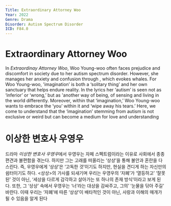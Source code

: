 ```yaml
---
Title: Extraordinary Attorney Woo
Year: 2022
Genre: Drama
Disorder: Autism Spectrum Disorder
ICD: F84.0
---
```


# Extraordinary Attorney Woo

In *Extraordinay Attorney Woo*, Woo Young-woo often faces prejudice and discomfort in society due to her autism spectrum disorder. However, she manages her anxiety and confusion through <imagination>, which evokes whales. For Woo Young-woo, 'imagination’ is both a ‘solitary thing’ and her own sanctuary that helps endure reality. In the lyrics her ‘autism’ is seen not as ‘inferior’ or ‘wrong,’ but as 'another way of being, of sensing and living in the world differently. Moreover, within that ‘imagination,’ Woo Young-woo wants to embrace the ‘you’ within it and ‘wipe away his tears.’ Here, we come to understand that the ‘imagination’ stemming from autism is not exclusive or weird but can become a medium for love and understanding

# 이상한 변호사 우영우

드라마 *이상한 변호사 우영우*에서 우영우는 자페 스펙트럼이라는 이유로 사회에서 종종 편견과 불편함을 겪는다. 하지만 그는 고래를 떠올리는 ‘상상’을 통해 불안과 혼란을 다스린다. 즉, 우영우에게 ‘상상’은 ‘고독한 것’이기도 하지만, 현실을 견디게 하는 자신만의 쉼터이기도 하다. <상상>의 가사를 되새기며 우리는 우영우의 ‘자폐’가 ‘열등하고’ ‘잘못된’ 것이 아닌, ‘세상을 다르게 감각하고 살아가는 또 하나의 존재 방식’이라고 보게 된다. 또한, 그 ‘상상’ 속에서 우영우는 ‘너’라는 대상을 감싸주고, 그의’ ‘눈물을 닦아 주길’ 바란다. 이때 우리는 ‘자폐’에 따른 ‘상상’이 배타적인 것이 아닌, 사랑과 이해의 매개가 될 수 있음을 알게 된다
